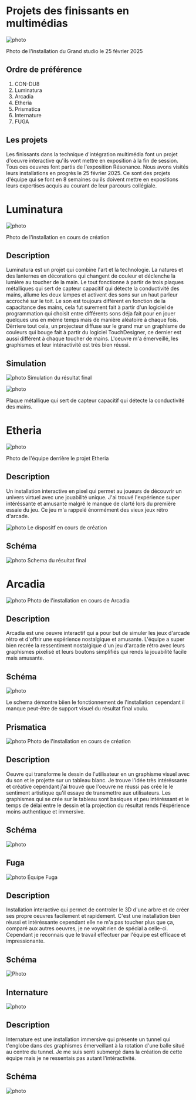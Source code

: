 # Projets des finissants en multimédias

![photo](medias/intnat_projecteurs.jpg) 

Photo de l'installation du Grand studio le 25 février 2025

## **Ordre de préférence**
1. CON-DU8
2. Luminatura
3. Arcadia
4. Etheria
5. Prismatica
6. Internature
7. FUGA

## **Les projets**

Les finissants dans la technique d'intégration multimédia font un projet d'oeuvre interactive qu'ils vont mettre en exposition à la fin de session. Tous ces oeuvres font partis de l'exposition Résonance. Nous avons visités leurs installations en progrès le 25 février 2025. Ce sont des projets d'équipe qui se font en 8 semaines ou ils doivent mettre en expositions leurs expertises acquis au courant de leur parcours collégiale.

# Luminatura

![photo](medias/luminatura.jpg)

Photo de l'installation en cours de création
## **Description**

Luminatura est un projet qui combine l'art et la technologie. La natures et des lanternes en décorations qui changent de couleur et déclenche la lumière au toucher de la main. Le tout fonctionne à partir de trois plaques métalliques qui sert de capteur capacitif qui détecte la conductivité des mains, allume les deux lampes et activent des sons sur un haut parleur accroché sur le toit. Le son est toujours différent en fonction de la capacitance des mains, cela fut surement fait à partir d'un logiciel de programmation qui choisit entre différents sons déja fait pour en jouer quelques uns en même temps mais de manière aléatoire à chaque fois. Dèrriere tout cela, un projecteur diffuse sur le grand mur un graphisme de couleurs qui bouge fait à partir du logiciel TouchDesigner, ce dernier est aussi différent à chaque toucher de mains. L'oeuvre m'a émerveillé, les graphismes et leur intéractivité est très bien réussi.

## **Simulation**

![photo](medias/luminatura_schema.jpg)
Simulation du résultat final

![photo](medias/luminatura_instal.jpg)

Plaque métallique qui sert de capteur capacitif qui détecte la conductivité des mains.

# Etheria

![photo](medias/etheria_team.jpg)

Photo de l'équipe derrière le projet Etheria

## **Description**

Un installation interactive en pixel qui permet au joueurs de découvrir un univers virtuel avec une jouabilité unique. 
J'ai trouvé l'expérience super intéréssante et amusante malgré le manque de clarté lors du première essaie du jeu. Ce jeu m'a rappelé énormément des vieux jeux rétro d'arcade. 

![photo](medias/etheria.jpg)
Le dispositf en cours de création

## **Schéma**

![photo](medias/etheria_schema.jpg)
Schema du résultat final

# Arcadia

![photo](medias/ARCADIA.jpg)
Photo de l'installation en cours de Arcadia

## **Description**

Arcadia est une oeuvre interactif qui a pour but de simuler les jeux d'arcade rétro et d'offrir une expérience nostalgique et amusante. L'équipe a super bien recrée la ressentiment nostalgique d'un jeu d'arcade rétro avec leurs graphismes pixelisé et leurs boutons simplifiés qui rends la jouabilité facile mais amusante.

## **Schéma**

![photo](medias/arcadia_schema.png)

Le schema démontre biien le fonctionnement de l'installation cependant il manque peut-être de support visuel du résultat final voulu. 

## **Prismatica**

![photo](medias/prismatica.jpg)
Photo de l'installation en cours de création

## **Description**

Oeuvre qui transforme le dessin de l'utilisateur en un graphisme visuel avec du son et le projette sur un tableau blanc. Je trouve l'idée très intéréssante et créative cependant j'ai trouvé que l'oeuvre ne réussi pas crée le le sentiment artistique qu'il essaye de transmettre aux utilisateurs. Les graphismes qui se  crée sur le tableau sont basiques et peu intéréssant et le temps de délai entre le dessin et la projection du résultat rends l'éxpérience moins authentique et immersive. 

## **Schéma**

![photo](medias/prismatica_schema.png)

## **Fuga**

![photo](medias/fuga_team.jpg)
Équipe Fuga

## **Description**

Installation interactive qui permet de controler le 3D d'une arbre et de créer ses propre oeuvres facilement et rapidement. C'est une installation bien réussi et intéréssante cependant elle ne m'a pas toucher plus que ça, comparé aux autres oeuvres, je ne voyait rien de spécial a celle-ci. Cependant je reconnais que le travail effectuer par l'équipe est efficace et impressionante.

## **Schéma**

![Photo](medias/plantation-side.png)

## **Internature**

![photo](medias/intnat_ext.jpg)

## **Description**

Internature est une installation immersive qui présente un tunnel qui t'englobe dans des graphismes émerveillant à la rotation d'une balle situé au centre du tunnel. Je me suis senti submergé dans la création de cette équipe mais je ne ressentais pas autant l'intéractivité.

## **Schéma**

![photo](medias/plantation_serre_3d.jpg)










